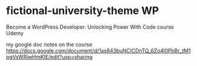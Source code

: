 # fictional-university-theme WP 

Become a WordPress Developer: Unlocking Power With Code course Udemy

my google doc notes on the course https://docs.google.com/document/d/1as843buNCICDnTQ_6Zo4l0PbBr_tM1pgVsWRiwHmKIE/edit?usp=sharing
